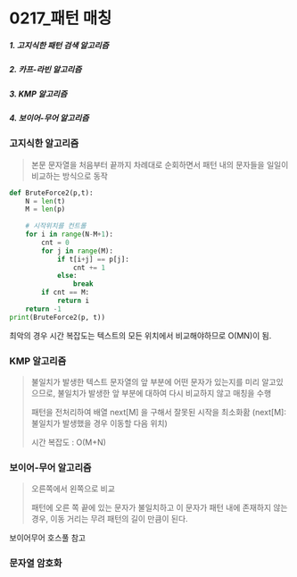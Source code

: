 # 0217_패턴 매칭

##### 1. **고지식한 패턴 검색 알고리즘**

##### 2. **카프-라빈 알고리즘**

##### 3. KMP 알고리즘

##### 4. 보이어-무어 알고리즘



### 고지식한 알고리즘

> 본문 문자열을 처음부터 끝까지 차례대로 순회하면서 패턴 내의 문자들을 일일이 비교하는 방식으로 동작

```python
def BruteForce2(p,t):
    N = len(t)
    M = len(p)
    
    # 시작위치를 컨트롤
    for i in range(N-M+1):
        cnt = 0
        for j in range(M):
            if t[i+j] == p[j]:
                cnt += 1
            else:
                break
        if cnt == M:
            return i
    return -1
print(BruteForce2(p, t))
```

최악의 경우 시간 복잡도는 텍스트의 모든 위치에서 비교해야하므로 O(MN)이 됨.

### KMP 알고리즘

> 불일치가 발생한 텍스트 문자열의 앞 부분에 어떤 문자가 있는지를 미리 알고있으므로, 불일치가 발생한 앞 부분에 대하여 다시 비교하지 않고 매칭을 수행
>
> 패턴을 전처리하여 배열 next[M] 을 구해서 잘못된 시작을 최소화홤  (next[M]:불일치가 발생했을 경우 이동할 다음 위치)
>
> 시간 복잡도 : O(M+N)

### 보이어-무어 알고리즘

> 오른쪽에서 왼쪽으로 비교
>
> 패턴에 오른 쪽 끝에 있는 문자가 불일치하고 이 문자가 패턴 내에 존재하지 않는 경우, 이동 거리는 무려 패턴의 길이 만큼이 된다.

보이어무어 호스풀 참고

### 문자열 암호화

